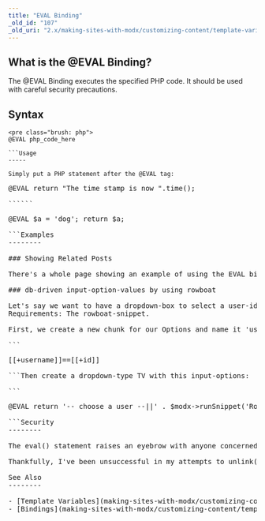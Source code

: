 ```yaml
---
title: "EVAL Binding"
_old_id: "107"
_old_uri: "2.x/making-sites-with-modx/customizing-content/template-variables/bindings/eval-binding"
---
```


What is the @EVAL Binding?
--------------------------

The @EVAL Binding executes the specified PHP code. It should be used with careful security precautions.

Syntax
------

```
<pre class="brush: php">
@EVAL php_code_here

```Usage
-----

Simply put a PHP statement after the @EVAL tag:

```
<pre class="brush: php">
@EVAL return "The time stamp is now ".time();

``````
<pre class="brush: php">
@EVAL $a = 'dog'; return $a;

```Examples
--------

### Showing Related Posts

There's a whole page showing an example of using the EVAL binding to execute a snippet: [Creating a multi-select box for related pages in your template](making-sites-with-modx/customizing-content/template-variables/creating-a-multi-select-box-for-related-pages-in-your-template "Creating a multi-select box for related pages in your template").

### db-driven input-option-values by using rowboat

Let's say we want to have a dropdown-box to select a user-id by username.   
Requirements: The rowboat-snippet.

First, we create a new chunk for our Options and name it 'userOption' with this code:

```
<pre class="brush: php">
[[+username]]==[[+id]]

```Then create a dropdown-type TV with this input-options:

```
<pre class="brush: php">
@EVAL return '-- choose a user --||' . $modx->runSnippet('Rowboat',array('table'=>'modx_users','tpl'=>'userOption','outputSeparator'=>'||'));

```Security
--------

The eval() statement raises an eyebrow with anyone concerned with security: eval statements are notorious for being exploited, so it's recommended that you find another way of doing whatever you are trying to do, but this context is supported by MODx. If I let my cynical mind wander, allow me to paint one disasterous circumstance: some web user of your MODx application logs in and has access to a field that gets executed by an EVAL binding. This nefarious user could eval some nasty _unlink()_ or _rmdir()_ statements and destroy your web server files, or read sensitive files **anywhere** on the web-server that PHP has access to. Be careful with these!

Thankfully, I've been unsuccessful in my attempts to unlink() a file using the @EVAL binding... but I'm sure there are people out there more clever than me...

See Also
--------

- [Template Variables](making-sites-with-modx/customizing-content/template-variables "Template Variables")
- [Bindings](making-sites-with-modx/customizing-content/template-variables/bindings "Bindings")
